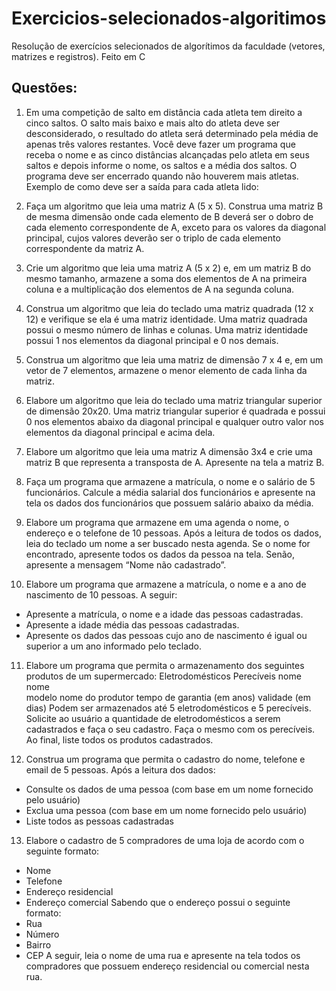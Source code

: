# Exercicios-selecionados-algoritimos
Resolução de exercícios selecionados de algorítimos da faculdade (vetores, matrizes e registros). Feito em C

## Questões:
01.	Em uma competição de salto em distância cada atleta tem direito a cinco saltos. O salto mais baixo e mais alto do atleta deve ser desconsiderado, o resultado do atleta será determinado pela média de apenas três valores restantes. Você deve fazer um programa que receba o nome e as cinco distâncias alcançadas pelo atleta em seus saltos e depois informe o nome, os saltos e a média dos saltos. O programa deve ser encerrado quando não houverem mais atletas. Exemplo de como deve ser a saída para cada atleta lido:

02. Faça um algoritmo que leia uma matriz A (5 x 5). Construa uma matriz B de mesma dimensão onde cada elemento de B deverá ser o dobro de cada elemento correspondente de A, exceto para os valores da diagonal principal, cujos valores deverão ser o triplo de cada elemento correspondente da matriz A.

03. Crie um algoritmo que leia uma matriz A (5 x 2) e, em um matriz  B do mesmo tamanho, armazene a soma dos elementos de A na primeira coluna e a multiplicação dos elementos de A na segunda coluna.

04. Construa um algoritmo que leia do teclado uma matriz quadrada (12 x 12) e verifique se ela é uma matriz identidade. Uma matriz quadrada possui o mesmo número de linhas e colunas. Uma matriz identidade possui 1 nos elementos da diagonal principal e 0 nos demais.

05. Construa um algoritmo que leia uma matriz de dimensão 7 x 4 e, em um vetor de 7 elementos, armazene o menor elemento de cada linha da matriz.

06. Elabore um algoritmo que leia do teclado uma matriz triangular superior de dimensão 20x20. Uma matriz triangular superior é quadrada e possui 0 nos elementos abaixo da diagonal principal e qualquer outro valor nos elementos da diagonal principal e acima dela.

07. Elabore um algoritmo que leia uma matriz A dimensão 3x4 e crie uma matriz B que representa a transposta de A. Apresente na tela a matriz B.

08. Faça um programa que armazene a matrícula, o nome e o salário de 5 funcionários. Calcule a média salarial dos funcionários e apresente na tela os dados dos funcionários que possuem salário abaixo da média.

09. Elabore um programa que armazene em uma agenda o nome, o endereço e o telefone de 10 pessoas. Após a leitura de todos os dados, leia do teclado um nome a ser buscado nesta agenda. Se o nome for encontrado, apresente todos os dados da pessoa na tela. Senão, apresente a mensagem “Nome não cadastrado”.

10. Elabore um programa que armazene a matrícula, o nome e a ano de nascimento de 10 pessoas. A seguir:
  - Apresente a matrícula, o nome e a idade das pessoas cadastradas.
  - Apresente a idade média das pessoas cadastradas.
  - Apresente os dados das pessoas cujo ano de nascimento é igual ou superior a um ano informado pelo teclado.

11. Elabore um programa que permita o armazenamento dos seguintes produtos de um supermercado:
  Eletrodomésticos			            Perecíveis
  nome				                      nome    			
  modelo				                    nome do produtor
  tempo de garantia (em anos)  	    validade (em dias) 
Podem ser armazenados até 5 eletrodomésticos e 5 perecíveis. Solicite ao usuário a quantidade de eletrodomésticos a serem cadastrados e faça o seu cadastro. Faça o mesmo com os perecíveis. Ao final, liste todos os produtos cadastrados.

12. Construa um programa que permita o cadastro do nome, telefone e email de 5 pessoas. Após a leitura dos dados: 
  - Consulte os dados de uma pessoa (com base em um nome fornecido pelo usuário)
  - Exclua uma pessoa (com base em um nome fornecido pelo usuário)
  - Liste todos as pessoas cadastradas

13. Elabore o cadastro de 5 compradores de uma loja de acordo com o seguinte formato:
  - Nome
  - Telefone
  - Endereço residencial
  - Endereço comercial
  Sabendo que o endereço possui o seguinte formato:
  - Rua
  - Número
  - Bairro
  - CEP
  A seguir, leia o nome de uma rua e apresente na tela todos os compradores que possuem endereço residencial ou comercial nesta rua.

